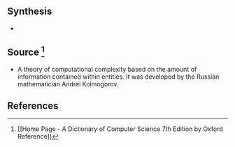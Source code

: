 ## Synthesis
- 
## Source [^1]
- A theory of computational complexity based on the amount of information contained within entities. It was developed by the Russian mathematician Andrei Kolmogorov.
## References

[^1]: [[Home Page - A Dictionary of Computer Science 7th Edition by Oxford Reference]]